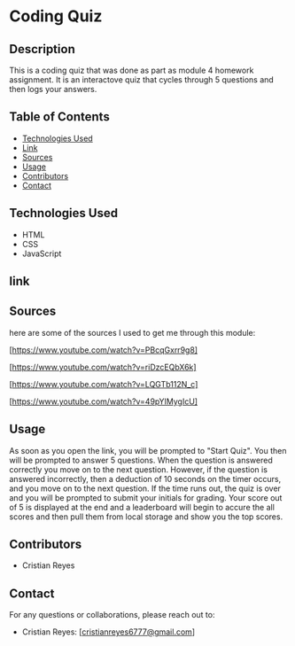 # Coding Quiz
## Description

This is a coding quiz that was done as part as module 4 homework assignment. It is an interactove quiz that cycles through 5 questions and then logs your answers.



## Table of Contents

- [Technologies Used](#technologies-used)
- [Link](#Link)
- [Sources](#Sources)
- [Usage](#usage)
- [Contributors](#contributors)
- [Contact](#contact)

## Technologies Used

- HTML
- CSS
- JavaScript
  
## link


## Sources 

here are some of the sources I used to get me through this module:

[https://www.youtube.com/watch?v=PBcqGxrr9g8]

[https://www.youtube.com/watch?v=riDzcEQbX6k]

[https://www.youtube.com/watch?v=LQGTb112N_c]

[https://www.youtube.com/watch?v=49pYIMygIcU]


## Usage
As soon as you open the link, you will be prompted to "Start Quiz". You then will be prompted to answer 5 questions. When the question is answered correctly you move on to the next question. However, if the question is answered incorrectly, then a deduction of 10 seconds on the timer occurs, and you move on to the next question. If the time runs out, the quiz is over and you will be prompted to submit your initials for grading. Your score out of 5 is displayed at the end and a leaderboard will begin to accure the all scores and then pull them from local storage and show you the top scores. 

## Contributors
- Cristian Reyes

## Contact
For any questions or collaborations, please reach out to:

- Cristian Reyes: [cristianreyes6777@gmail.com]
